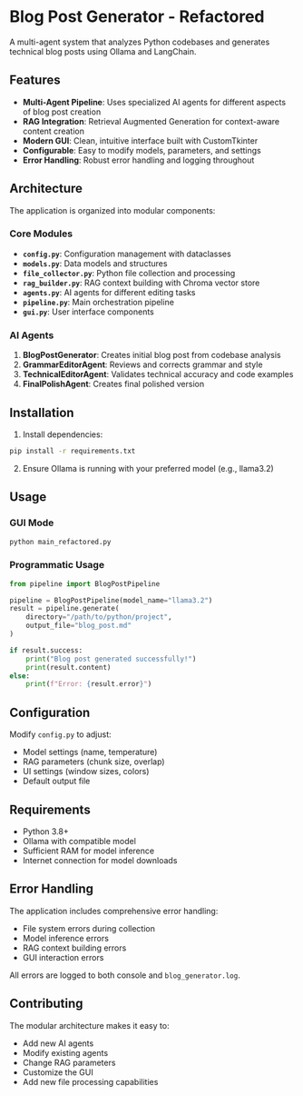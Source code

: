 # Blog Post Generator - Refactored

A multi-agent system that analyzes Python codebases and generates technical blog posts using Ollama and LangChain.

## Features

- **Multi-Agent Pipeline**: Uses specialized AI agents for different aspects of blog post creation
- **RAG Integration**: Retrieval Augmented Generation for context-aware content creation
- **Modern GUI**: Clean, intuitive interface built with CustomTkinter
- **Configurable**: Easy to modify models, parameters, and settings
- **Error Handling**: Robust error handling and logging throughout

## Architecture

The application is organized into modular components:

### Core Modules

- **`config.py`**: Configuration management with dataclasses
- **`models.py`**: Data models and structures
- **`file_collector.py`**: Python file collection and processing
- **`rag_builder.py`**: RAG context building with Chroma vector store
- **`agents.py`**: AI agents for different editing tasks
- **`pipeline.py`**: Main orchestration pipeline
- **`gui.py`**: User interface components

### AI Agents

1. **BlogPostGenerator**: Creates initial blog post from codebase analysis
2. **GrammarEditorAgent**: Reviews and corrects grammar and style
3. **TechnicalEditorAgent**: Validates technical accuracy and code examples
4. **FinalPolishAgent**: Creates final polished version

## Installation

1. Install dependencies:
```bash
pip install -r requirements.txt
```

2. Ensure Ollama is running with your preferred model (e.g., llama3.2)

## Usage

### GUI Mode
```bash
python main_refactored.py
```

### Programmatic Usage
```python
from pipeline import BlogPostPipeline

pipeline = BlogPostPipeline(model_name="llama3.2")
result = pipeline.generate(
    directory="/path/to/python/project",
    output_file="blog_post.md"
)

if result.success:
    print("Blog post generated successfully!")
    print(result.content)
else:
    print(f"Error: {result.error}")
```

## Configuration

Modify `config.py` to adjust:
- Model settings (name, temperature)
- RAG parameters (chunk size, overlap)
- UI settings (window sizes, colors)
- Default output file

## Requirements

- Python 3.8+
- Ollama with compatible model
- Sufficient RAM for model inference
- Internet connection for model downloads

## Error Handling

The application includes comprehensive error handling:
- File system errors during collection
- Model inference errors
- RAG context building errors
- GUI interaction errors

All errors are logged to both console and `blog_generator.log`.

## Contributing

The modular architecture makes it easy to:
- Add new AI agents
- Modify existing agents
- Change RAG parameters
- Customize the GUI
- Add new file processing capabilities
